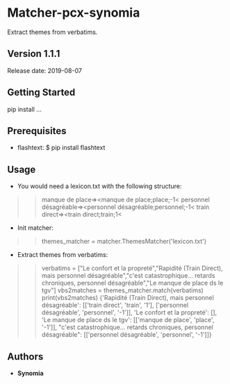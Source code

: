 
# Matcher-pcx-synomia

Extract themes from verbatims.


## Version 1.1.1
Release date: 2019-08-07


## Getting Started

pip install ...


## Prerequisites

* flashtext:
$ pip install flashtext


## Usage

* You would need a lexicon.txt with the following structure:
>> manque de place=><manque de place;place;-1<
>> personnel désagréable=><personnel désagréable;personnel;-1<
>> train direct=><train direct;train;1<

* Init matcher:
>> themes_matcher = matcher.ThemesMatcher('lexicon.txt')

* Extract themes from verbatims:
>> verbatims = ["Le confort et la propreté","Rapidité (Train Direct), mais personnel désagréable","c'est catastrophique… retards chroniques, personnel désagréable","Le manque de place ds le tgv"]
>> vbs2matches = themes_matcher.match(verbatims)
>> print(vbs2matches)
{'Rapidité (Train Direct), mais personnel désagréable': [['train direct', 'train', '1'], ['personnel désagréable', 'personnel', '-1']], 'Le confort et la propreté': [], 'Le manque de place ds le tgv': [['manque de place', 'place', '-1']], "c'est catastrophique… retards chroniques, personnel désagréable": [['personnel désagréable', 'personnel', '-1']]}


## Authors

* **Synomia**





